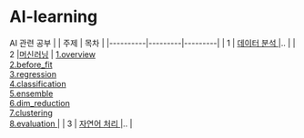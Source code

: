 # AI-learning
AI 관련 공부
|          | 주제 | 목차 |
|----------|---------|---------|
| 1 | <a align="left" href="https://github.com/ohdyo/AI-learning/blob/main/data-analysis">데이터 분석 <a/>|.. |
| 2 |<a align="left" href="https://github.com/ohdyo/AI-learning/tree/main/machine-learning">머신러닝<a/> | <a href="https://github.com/ohdyo/AI-learning/blob/main/machine-learning/01_overview/README.md"> 1.overview </a> <br> <a href="https://github.com/ohdyo/AI-learning/blob/main/machine-learning/02_before_fit/README.md"> 2.before_fit </a> <br> <a href="https://github.com/ohdyo/AI-learning/blob/main/machine-learning/03_regression/README.md"> 3.regression </a> <br> <a href="https://github.com/ohdyo/AI-learning/blob/main/machine-learning/04_classification/README.md"> 4.classification </a> <br> <a href="https://github.com/ohdyo/AI-learning/blob/main/machine-learning/05_ensemble/README.md"> 5.ensemble </a> <br> <a href="https://github.com/ohdyo/AI-learning/blob/main/machine-learning/06_dim_reduction/README.md"> 6.dim_reduction </a> <br> <a href="https://github.com/ohdyo/AI-learning/blob/main/machine-learning/07_clustering/README.md"> 7.clustering </a> <br> <a href="https://github.com/ohdyo/AI-learning/blob/main/machine-learning/08_evaluation/README.md"> 8.evaluation </a> |
| 3 | <a align="left" href="https://github.com/ohdyo/AI-learning/blob/main/NLP">자연어 처리 <a/>|.. |
